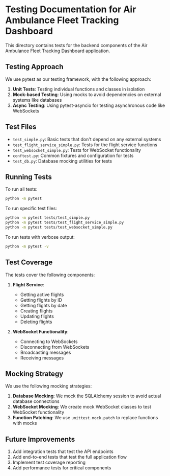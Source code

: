 # Testing Documentation for Air Ambulance Fleet Tracking Dashboard

This directory contains tests for the backend components of the Air Ambulance Fleet Tracking Dashboard application.

## Testing Approach

We use pytest as our testing framework, with the following approach:

1. **Unit Tests**: Testing individual functions and classes in isolation
2. **Mock-based Testing**: Using mocks to avoid dependencies on external systems like databases
3. **Async Testing**: Using pytest-asyncio for testing asynchronous code like WebSockets

## Test Files

- `test_simple.py`: Basic tests that don't depend on any external systems
- `test_flight_service_simple.py`: Tests for the flight service functions
- `test_websocket_simple.py`: Tests for WebSocket functionality
- `conftest.py`: Common fixtures and configuration for tests
- `test_db.py`: Database mocking utilities for tests

## Running Tests

To run all tests:

```bash
python -m pytest
```

To run specific test files:

```bash
python -m pytest tests/test_simple.py
python -m pytest tests/test_flight_service_simple.py
python -m pytest tests/test_websocket_simple.py
```

To run tests with verbose output:

```bash
python -m pytest -v
```

## Test Coverage

The tests cover the following components:

1. **Flight Service**:
   - Getting active flights
   - Getting flights by ID
   - Getting flights by date
   - Creating flights
   - Updating flights
   - Deleting flights

2. **WebSocket Functionality**:
   - Connecting to WebSockets
   - Disconnecting from WebSockets
   - Broadcasting messages
   - Receiving messages

## Mocking Strategy

We use the following mocking strategies:

1. **Database Mocking**: We mock the SQLAlchemy session to avoid actual database connections
2. **WebSocket Mocking**: We create mock WebSocket classes to test WebSocket functionality
3. **Function Patching**: We use `unittest.mock.patch` to replace functions with mocks

## Future Improvements

1. Add integration tests that test the API endpoints
2. Add end-to-end tests that test the full application flow
3. Implement test coverage reporting
4. Add performance tests for critical components 